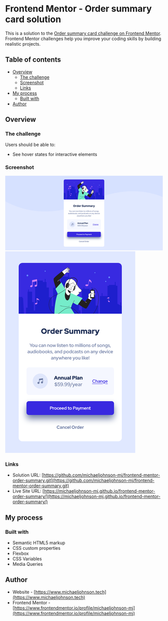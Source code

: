 # Frontend Mentor - Order summary card solution

This is a solution to the [Order summary card challenge on Frontend Mentor](https://www.frontendmentor.io/challenges/order-summary-component-QlPmajDUj). Frontend Mentor challenges help you improve your coding skills by building realistic projects.

## Table of contents

- [Overview](#overview)
  - [The challenge](#the-challenge)
  - [Screenshot](#screenshot)
  - [Links](#links)
- [My process](#my-process)
  - [Built with](#built-with)
- [Author](#author)

## Overview

### The challenge

Users should be able to:

- See hover states for interactive elements

### Screenshot

![](./screenshot-web.png)
![](./screenshot-mobile.png)

### Links

- Solution URL: [https://github.com/michaeljohnson-mj/frontend-mentor-order-summary.git](https://github.com/michaeljohnson-mj/frontend-mentor-order-summary.git)
- Live Site URL: [https://michaeljohnson-mj.github.io/frontend-mentor-order-summary/](https://michaeljohnson-mj.github.io/frontend-mentor-order-summary/)

## My process

### Built with

- Semantic HTML5 markup
- CSS custom properties
- Flexbox
- CSS Variables
- Media Queries

## Author

- Website - [https://www.michaeljohnson.tech](https://www.michaeljohnson.tech)
- Frontend Mentor - [https://www.frontendmentor.io/profile/michaeljohnson-mj](https://www.frontendmentor.io/profile/michaeljohnson-mj)
